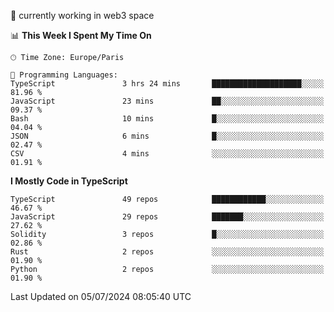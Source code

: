 🔭 currently working in web3 space

<!--START_SECTION:waka-->
📊 **This Week I Spent My Time On** 

```text
🕑︎ Time Zone: Europe/Paris

💬 Programming Languages: 
TypeScript               3 hrs 24 mins       ████████████████████░░░░░   81.96 % 
JavaScript               23 mins             ██░░░░░░░░░░░░░░░░░░░░░░░   09.37 % 
Bash                     10 mins             █░░░░░░░░░░░░░░░░░░░░░░░░   04.04 % 
JSON                     6 mins              █░░░░░░░░░░░░░░░░░░░░░░░░   02.47 % 
CSV                      4 mins              ░░░░░░░░░░░░░░░░░░░░░░░░░   01.91 % 
```

**I Mostly Code in TypeScript** 

```text
TypeScript               49 repos            ████████████░░░░░░░░░░░░░   46.67 % 
JavaScript               29 repos            ███████░░░░░░░░░░░░░░░░░░   27.62 % 
Solidity                 3 repos             █░░░░░░░░░░░░░░░░░░░░░░░░   02.86 % 
Rust                     2 repos             ░░░░░░░░░░░░░░░░░░░░░░░░░   01.90 % 
Python                   2 repos             ░░░░░░░░░░░░░░░░░░░░░░░░░   01.90 % 
```




 Last Updated on 05/07/2024 08:05:40 UTC
<!--END_SECTION:waka-->
